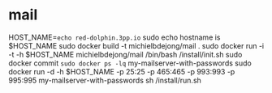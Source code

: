 mail
====

HOST_NAME=`echo red-dolphin.3pp.io`
sudo echo hostname is $HOST_NAME
sudo docker build -t michielbdejong/mail .
sudo docker run -i -t -h $HOST_NAME michielbdejong/mail /bin/bash /install/init.sh
sudo docker commit `sudo docker ps -lq` my-mailserver-with-passwords
sudo docker run -d -h $HOST_NAME -p 25:25 -p 465:465 -p 993:993 -p 995:995 my-mailserver-with-passwords sh /install/run.sh
